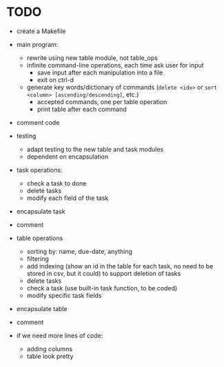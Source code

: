 # TODO

- create a Makefile

- main program:
  - rewrite using new table module, not table_ops
  - infinite command-line operations, each time ask user for input
    - save input after each manipulation into a file
    - exit on ctrl-d
  - generate key words/dictionary of commands (`delete <idx>` or `sort <column> [ascending/descending]`, etc.)
    - accepted commands, one per table operation
    - print table after each command
- comment code

- testing
  - adapt testing to the new table and task modules
  - dependent on encapsulation

- task operations:
  - check a task to done
  - delete tasks
  - modify each field of the task
- encapsulate task
- comment

- table operations
  - sorting by: name, due-date, anything
  - filtering
  - add indexing (show an id in the table for each task, no need to be stored in csv, but it could) to support deletion of tasks
  - delete tasks
  - check a task (use built-in task function, to be coded)
  - modify specific task fields
- encapsulate table
- comment

- if we need more lines of code:
  - adding columns
  - table look pretty

